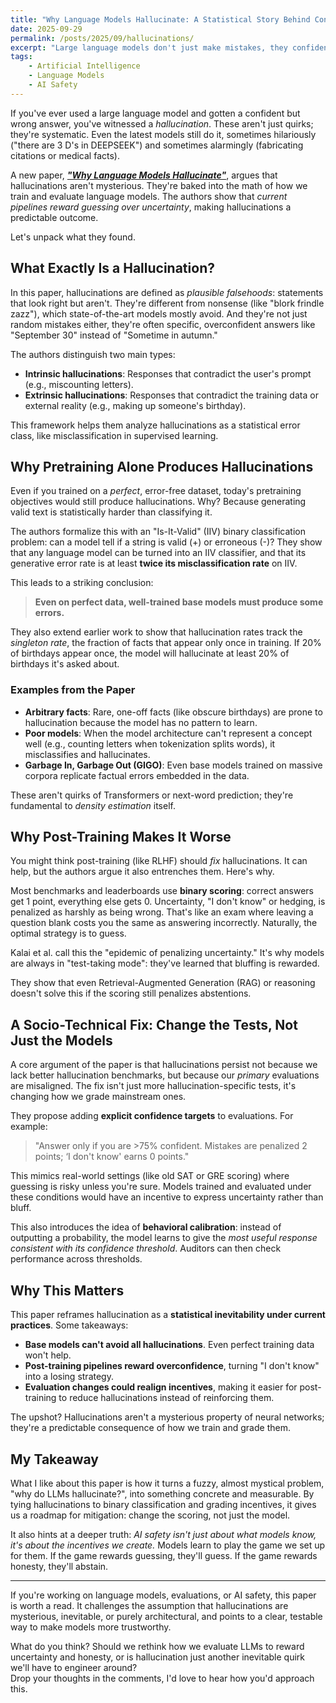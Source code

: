 ```yaml
---
title: "Why Language Models Hallucinate: A Statistical Story Behind Confident Falsehoods"
date: 2025-09-29
permalink: /posts/2025/09/hallucinations/
excerpt: "Large language models don't just make mistakes, they confidently guess when uncertain. A new paper explains why: our training and evaluation pipelines statistically reward guessing over honesty, making hallucinations an inevitable byproduct of current practices."
tags:
    - Artificial Intelligence
    - Language Models
    - AI Safety
---
```


If you've ever used a large language model and gotten a confident but wrong answer, you've witnessed a *hallucination*. These aren't just quirks; they're systematic. Even the latest models still do it, sometimes hilariously ("there are 3 D's in DEEPSEEK") and sometimes alarmingly (fabricating citations or medical facts).

A new paper, <a href="https://arxiv.org/pdf/2509.04664" target="_blank"><strong><em>"Why Language Models Hallucinate"</em></strong></a>, argues that hallucinations aren't mysterious. They're baked into the math of how we train and evaluate language models. The authors show that *current pipelines reward guessing over uncertainty*, making hallucinations a predictable outcome.

Let's unpack what they found.

## What Exactly Is a Hallucination?

In this paper, hallucinations are defined as *plausible falsehoods*: statements that look right but aren't. They're different from nonsense (like "blork frindle zazz"), which state-of-the-art models mostly avoid. And they're not just random mistakes either, they're often specific, overconfident answers like "September 30" instead of "Sometime in autumn."

The authors distinguish two main types:

- **Intrinsic hallucinations**: Responses that contradict the user's prompt (e.g., miscounting letters).
- **Extrinsic hallucinations**: Responses that contradict the training data or external reality (e.g., making up someone's birthday).

This framework helps them analyze hallucinations as a statistical error class, like misclassification in supervised learning.


## Why Pretraining Alone Produces Hallucinations

Even if you trained on a *perfect*, error-free dataset, today's pretraining objectives would still produce hallucinations. Why? Because generating valid text is statistically harder than classifying it.

The authors formalize this with an "Is-It-Valid" (IIV) binary classification problem: can a model tell if a string is valid (+) or erroneous (-)? They show that any language model can be turned into an IIV classifier, and that its generative error rate is at least **twice its misclassification rate** on IIV.

This leads to a striking conclusion:

> **Even on perfect data, well-trained base models must produce some errors.**

They also extend earlier work to show that hallucination rates track the *singleton rate*, the fraction of facts that appear only once in training. If 20% of birthdays appear once, the model will hallucinate at least 20% of birthdays it's asked about.


### Examples from the Paper  

- **Arbitrary facts**: Rare, one-off facts (like obscure birthdays) are prone to hallucination because the model has no pattern to learn.  
- **Poor models**: When the model architecture can't represent a concept well (e.g., counting letters when tokenization splits words), it misclassifies and hallucinates.  
- **Garbage In, Garbage Out (GIGO)**: Even base models trained on massive corpora replicate factual errors embedded in the data.  

These aren't quirks of Transformers or next-word prediction; they're fundamental to *density estimation* itself.


## Why Post-Training Makes It Worse

You might think post-training (like RLHF) should *fix* hallucinations. It can help, but the authors argue it also entrenches them. Here's why.

Most benchmarks and leaderboards use **binary scoring**: correct answers get 1 point, everything else gets 0. Uncertainty, "I don't know" or hedging, is penalized as harshly as being wrong. That's like an exam where leaving a question blank costs you the same as answering incorrectly. Naturally, the optimal strategy is to guess.

Kalai et al. call this the "epidemic of penalizing uncertainty." It's why models are always in "test-taking mode": they've learned that bluffing is rewarded.

They show that even Retrieval-Augmented Generation (RAG) or reasoning doesn't solve this if the scoring still penalizes abstentions.


## A Socio-Technical Fix: Change the Tests, Not Just the Models

A core argument of the paper is that hallucinations persist not because we lack better hallucination benchmarks, but because our *primary* evaluations are misaligned. The fix isn't just more hallucination-specific tests, it's changing how we grade mainstream ones.

They propose adding **explicit confidence targets** to evaluations. For example:

> "Answer only if you are >75% confident. Mistakes are penalized 2 points; ‘I don't know' earns 0 points."

This mimics real-world settings (like old SAT or GRE scoring) where guessing is risky unless you're sure. Models trained and evaluated under these conditions would have an incentive to express uncertainty rather than bluff.

This also introduces the idea of **behavioral calibration**: instead of outputting a probability, the model learns to give the *most useful response consistent with its confidence threshold*. Auditors can then check performance across thresholds.


## Why This Matters

This paper reframes hallucination as a **statistical inevitability under current practices**. Some takeaways:

- **Base models can't avoid all hallucinations**. Even perfect training data won't help.  
- **Post-training pipelines reward overconfidence**, turning "I don't know" into a losing strategy.  
- **Evaluation changes could realign incentives**, making it easier for post-training to reduce hallucinations instead of reinforcing them.  

The upshot? Hallucinations aren't a mysterious property of neural networks; they're a predictable consequence of how we train and grade them.


## My Takeaway  

What I like about this paper is how it turns a fuzzy, almost mystical problem, "why do LLMs hallucinate?", into something concrete and measurable. By tying hallucinations to binary classification and grading incentives, it gives us a roadmap for mitigation: change the scoring, not just the model.

It also hints at a deeper truth: *AI safety isn't just about what models know, it's about the incentives we create.* Models learn to play the game we set up for them. If the game rewards guessing, they'll guess. If the game rewards honesty, they'll abstain.

---

If you're working on language models, evaluations, or AI safety, this paper is worth a read. It challenges the assumption that hallucinations are mysterious, inevitable, or purely architectural, and points to a clear, testable way to make models more trustworthy.

What do you think? Should we rethink how we evaluate LLMs to reward uncertainty and honesty, or is hallucination just another inevitable quirk we'll have to engineer around?  
Drop your thoughts in the comments, I'd love to hear how you'd approach this.